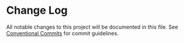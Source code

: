 # Change Log

All notable changes to this project will be documented in this file.
See [Conventional Commits](https://conventionalcommits.org) for commit guidelines.

<!-- 
# 0.1.0-alpha.0 (2019-11-28)

### Features

- **Blocks:** add Block component ([cfcb618](https://github.com/tinacms/tinacms/commit/cfcb618)) -->
